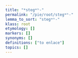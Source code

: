```yaml
---
title: "*stegʷʰ-"
permalink: "/pie/root/stegʷʰ-"
lemma_to_sort: "stegʷʰ-"
klass: root
etymology: []
markers: []
synonyms: []
definitions: ["to enlace"]
topics: []
---
```

